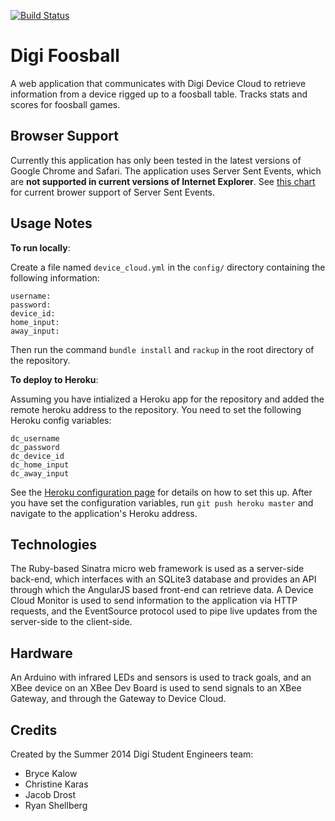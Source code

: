 [![Build Status](https://magnum.travis-ci.com/BRKalow/digifoosball.svg?token=5ZfUh24c3cN1xYonZ1Jm&branch=master)](https://magnum.travis-ci.com/BRKalow/digifoosball)

Digi Foosball
=============

A web application that communicates with Digi Device Cloud to retrieve
information from a device rigged up to a foosball table. Tracks stats and
scores for foosball games.

Browser Support
---------------

Currently this application has only been tested in the latest versions of
 Google Chrome and Safari. The application uses Server Sent Events, which are
 __not supported in current versions of Internet Explorer__. See [this chart](http://caniuse.com/#feat=eventsource) for current brower support of Server Sent Events.

Usage Notes
-----------

__To run locally__:

Create a file named `device_cloud.yml` in the `config/` directory containing
the following information:

```
username:
password:
device_id:
home_input:
away_input:
```

Then run the command `bundle install` and `rackup` in the root directory of the repository.

__To deploy to Heroku__:

Assuming you have intialized a Heroku app for the repository and added the remote
heroku address to the repository. You need to set the following Heroku config variables:

```
dc_username
dc_password
dc_device_id
dc_home_input
dc_away_input
```

See the [Heroku configuration page](https://devcenter.heroku.com/articles/config-vars)
for details on how to set this up. After you have set the configuration variables,
run `git push heroku master` and navigate to the application's Heroku address.

Technologies
------------

The Ruby-based Sinatra micro web framework is used as a server-side back-end, 
which interfaces with an SQLite3 database and provides an API through which the
 AngularJS based front-end can retrieve data. A Device Cloud Monitor is used to
 send information to the application via HTTP requests, and the EventSource
 protocol used to pipe live updates from the server-side to the client-side.

Hardware
--------

An Arduino with infrared LEDs and sensors is used to track goals, and an XBee
 device on an XBee Dev Board is used to send signals to an XBee Gateway,
 and through the Gateway to Device Cloud.

Credits
-------

Created by the Summer 2014 Digi Student Engineers team:

* Bryce Kalow
* Christine Karas
* Jacob Drost
* Ryan Shellberg
